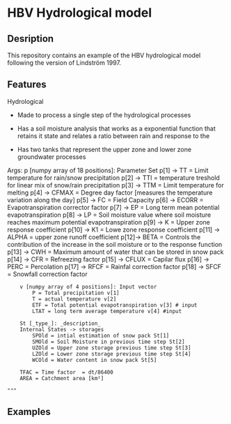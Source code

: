 # HBV Hydrological model


## Desription
This repository contains an example of the HBV hydrological model following the version of Lindström 1997.


## Features

Hydrological

- Made to process a single step of the hydrological processes

- Has a soil moisture analysis that works as a exponential function that retains it state and relates a ratio between rain and response to the

- Has two tanks that represent the upper zone and lower zone groundwater processes


 Args:
        p [numpy array of 18 positions]: Parameter Set
            p[1] ->  TT = Limit temperature for rain/snow precipitation 
            p[2] ->  TTI = temperature treshold for linear mix of snow/rain precipitation 
            p[3] ->  TTM = Limit temperature for melting 
            p[4] ->  CFMAX = Degree day factor [measures the temperature variation along the day] 
            p[5] ->  FC = Field Capacity 
            p[6] ->  ECORR = Evapotranspiration corrector factor 
            p[7] ->  EP = Long term mean potential evapotranspiration 
            p[8] ->  LP = Soil moisture value where soil moisture reaches maximum potential evapotranspiration
            p[9] ->  K = Upper zone response coefficient 
            p[10] ->  K1 = Lowe zone response coefficient 
            p[11] ->  ALPHA = upper zone runoff coefficient 
            p[12]->  BETA = Controls the contribution of the increase in the soil moisture or to the response function 
            p[13] ->  CWH = Maximum amount of water that can be stored in snow pack 
            p[14] ->  CFR = Refreezing factor 
            p[15] ->  CFLUX = Capilar flux 
            p[16] ->  PERC = Percolation 
            p[17] ->  RFCF = Rainfal correction factor 
            p[18] ->  SFCF = Snowfall correction factor 
            
            
        v [numpy array of 4 positions]: Input vector 
            P = Total precipitation v[1]
            T = actual temperature v[2]
            ETF = Total potential evapotranspiration v[3] # input
            LTAT = long term average temperature v[4] #input
        
        St [_type_]: _description_
        Internal States -> storages
            SPOld = intial estimation of snow pack St[1]
            SMOld = Soil Moisture in previous time step St[2]
            UZOld = Upper zone storage previous time step St[3]
            LZOld = Lower zone storage previous time step St[4]
            WCOld = Water content in snow pack St[5]
        
        TFAC = Time factor  = dt/86400
        AREA = Catchment area [km²]
            
    """

## Examples

